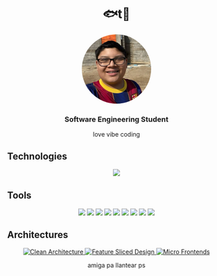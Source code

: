 <h1 align="center">🐟t🐻</h1>

<p align="center">
  <img src="mateito.webp" width="160" height="160" style="border-radius: 50%;" alt="a🐟t🐻 profile photo" />
</p>

<h3 align="center">Software Engineering Student</h3>

<p align="center">
  love vibe coding
</p>

## Technologies
<p align="center">
  <img src="https://skillicons.dev/icons?i=angular,ts,sass,bun,java,spring,php,laravel,python,redis,git,github,idea,postman,npm,atom,md,latex,vite&theme=dark" />
</p>


## Tools

<p align="center">
  <img src="https://cdn.jsdelivr.net/gh/devicons/devicon/icons/jetbrains/jetbrains-original.svg" height="40"/>
  <img src="https://cdn.jsdelivr.net/gh/devicons/devicon/icons/postman/postman-original.svg" height="40"/>
  <img src="https://cdn.jsdelivr.net/gh/devicons/devicon/icons/npm/npm-original-wordmark.svg" height="40"/>
  <img src="https://cdn.jsdelivr.net/gh/devicons/devicon/icons/git/git-original.svg" height="40"/>
  <img src="https://cdn.jsdelivr.net/gh/devicons/devicon/icons/github/github-original.svg" height="40"/>
  <img src="https://cdn.jsdelivr.net/gh/devicons/devicon/icons/atom/atom-original.svg" height="40"/>
  <img src="https://cdn.jsdelivr.net/gh/devicons/devicon/icons/markdown/markdown-original.svg" height="40"/>
  <img src="https://cdn.jsdelivr.net/gh/devicons/devicon/icons/latex/latex-original.svg" height="40"/>
  <img src="https://cdn.jsdelivr.net/gh/devicons/devicon/icons/vite/vite-original.svg" height="40"/>
</p>


## Architectures

<p align="center">
  <a href="https://8thlight.com/blog/uncle-bob/2012/08/13/the-clean-architecture.html">
    <img src="https://img.shields.io/badge/Architecture-Clean-blueviolet?style=for-the-badge" alt="Clean Architecture" />
  </a>
  <a href="https://feature-sliced.design/">
    <img src="https://img.shields.io/badge/Frontend-Feature--Sliced-orange?style=for-the-badge" alt="Feature Sliced Design" />
  </a>
  <a href="https://martinfowler.com/articles/micro-frontends.html">
    <img src="https://img.shields.io/badge/Frontend-Micro--Frontends-00bcd4?style=for-the-badge" alt="Micro Frontends" />
  </a>
</p>

<p align="center">
  amiga pa llantear ps
</p>
